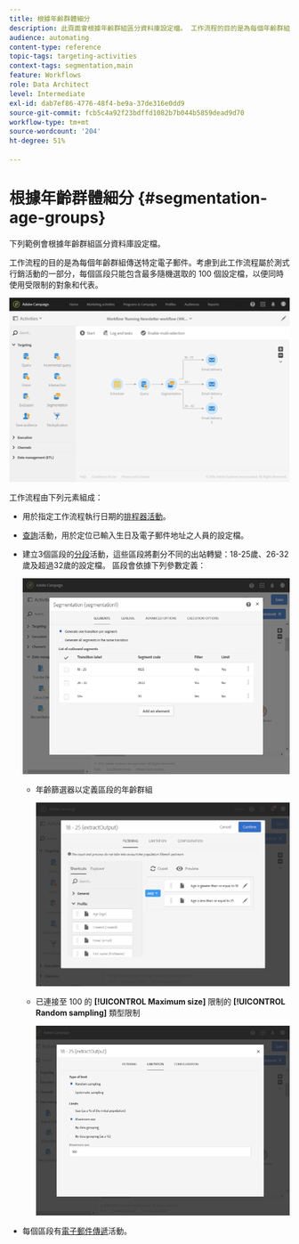 ```yaml
---
title: 根據年齡群體細分
description: 此頁面會根據年齡群組區分資料庫設定檔。 工作流程的目的是為每個年齡群組傳送特定電子郵件。
audience: automating
content-type: reference
topic-tags: targeting-activities
context-tags: segmentation,main
feature: Workflows
role: Data Architect
level: Intermediate
exl-id: dab7ef86-4776-48f4-be9a-37de316e0dd9
source-git-commit: fcb5c4a92f23bdffd1082b7b044b5859dead9d70
workflow-type: tm+mt
source-wordcount: '204'
ht-degree: 51%

---
```


# 根據年齡群體細分 {#segmentation-age-groups}

下列範例會根據年齡群組區分資料庫設定檔。

工作流程的目的是為每個年齡群組傳送特定電子郵件。考慮到此工作流程屬於測式行銷活動的一部分，每個區段只能包含最多隨機選取的 100 個設定檔，以便同時使用受限制的對象和代表。

![](assets/wkf_segment_example_4.png)

工作流程由下列元素組成：

* 用於指定工作流程執行日期的[排程器活動](../../automating/using/segmentation.md)。
* [查詢](../../automating/using/query.md)活動，用於定位已輸入生日及電子郵件地址之人員的設定檔。
* 建立3個區段的[分段](../../automating/using/segmentation.md)活動，這些區段將劃分不同的出站轉變：18-25歲、26-32歲及超過32歲的設定檔。 區段會依據下列參數定義：

  ![](assets/wkf_segment_example_3.png)

   * 年齡篩選器以定義區段的年齡群組

     ![](assets/wkf_segment_new_segment.png)

   * 已連接至 100 的 **[!UICONTROL Maximum size]** 限制的 **[!UICONTROL Random sampling]** 類型限制

     ![](assets/wkf_segment_example_1.png)

* 每個區段有[電子郵件傳遞](../../automating/using/email-delivery.md)活動。
